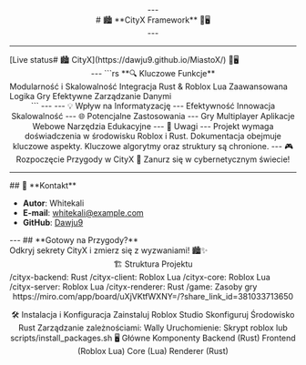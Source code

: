 <div align="center">
---
<div align="center"># 🏙️ **CityX Framework** 🖤🖥️</div>
---
<br>

---
<div align="left">
[Live status# 🏙️ CityX](https://dawju9.github.io/MiastoX/) 🖤🖥️</div>
---
```rs
**🔍 Kluczowe Funkcje**
<div align="left">
Modularność i Skalowalność
Integracja Rust & Roblox Lua
Zaawansowana Logika Gry
Efektywne Zarządzanie Danymi
</div>
```
---
---
💡 Wpływ na Informatyzację
---
Efektywność
Innowacja
Skalowalność
---
🌐 Potencjalne Zastosowania
---
Gry Multiplayer
Aplikacje Webowe
Narzędzia Edukacyjne
---
📝 Uwagi
---
Projekt wymaga doświadczenia w środowisku Roblox i Rust.
Dokumentacja obejmuje kluczowe aspekty.
Kluczowe algorytmy oraz struktury są chronione.
---
🎮 Rozpoczęcie Przygody w CityX
🌌 Zanurz się w cybernetycznym świecie!
</div>

---
<div align="left">
## 👤 **Kontakt**

- **Autor**: Whitekali
- **E-mail**: whitekali@example.com
- **GitHub**: [Dawju9](https://github.com/Dawju9)

</div>
---
## **Gotowy na Przygody?**

<div align="left">
Odkryj sekrety CityX i zmierz się z wyzwaniami! 🏙️✨

</div>
</div>
<div align="center">
🏗️ Struktura Projektu
<div align="left">
/cityx-backend: Rust
/cityx-client: Roblox Lua
/cityx-core: Roblox Lua
/cityx-server: Roblox Lua
/cityx-renderer: Rust
/game: Zasoby gry

</div> https://miro.com/app/board/uXjVKtfWXNY=/?share_link_id=381033713650

🛠️ Instalacja i Konfiguracja
Zainstaluj Roblox Studio
Skonfiguruj Środowisko Rust
Zarządzanie zależnościami: Wally
Uruchomienie: Skrypt roblox lub scripts/install_packages.sh
🖥️ Główne Komponenty
Backend (Rust)
Frontend (Roblox Lua)
Core (Lua)
Renderer (Rust)
</div>
